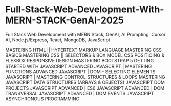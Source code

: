 # Full-Stack-Web-Development-With-MERN-STACK-GenAI-2025
Full Stack Web Development with MERN Stack, GenAI, AI Prompting, Cursor AI, Node.js/Express, React, MongoDB, JavaScript

MASTERING HTML || HYPERTEXT MARKUP LANGUAGE
MASTERING CSS BASICS
MASTERING CSS || SELECTORS & BOX MODEL
CSS POSITIOING & FLEXBOX
RESPONSIVE DESIGN
MASTERING BOOTSTRAP 5
GETTING STARTED WITH JAVASCRIPT
ADVANCED JAVASCRIPT | MASTERING FUNCTIONS
ADVANCED JAVASCRIPT | DOM - SELECTING ELEMENTS
JAVASCRIPT | MASTERING CONTROL STRUCTURES & LOOPS
MASTERING JAVASCRIPT DATA STRUCTURES (ARRAYS & OBJECTS)
JAVASCRIPT DOM PROJECTS
JAVASCRIPT ADVANCED | ES6
JAVASCRIPT ADVANCED | DOM TRANSVERSAL
JAVASCRIPT ADVANCED | DOM EVENTS
JAVASCRIPT ASYNCHRONOUS PROGRAMMING




